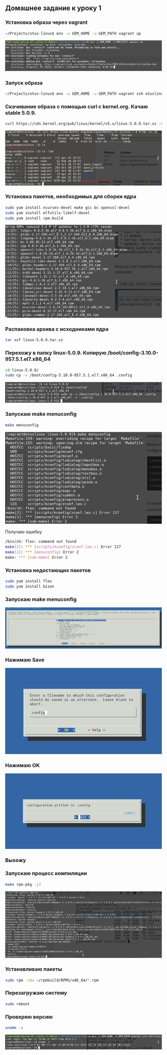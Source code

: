 ##  Домашнее задание к уроку 1

### Установка образа через vagrant
```bash
~/Projects/otus-linux$ env -u GEM_HOME -u GEM_PATH vagrant up
```

![](images/lesson1/Screenshot_20190425_221508.png)

### Запуск образа
```bash
~/Projects/otus-linux$ env -u GEM_HOME -u GEM_PATH vagrant ssh otuslinux
```

### Скачивание образа с помощью curl с kernel.org. Качаю stable 5.0.9.

```bash
curl https://cdn.kernel.org/pub/linux/kernel/v5.x/linux-5.0.9.tar.xz -O
```

![](images/lesson1/Screenshot_20190425_225314.png)

### Установка пакетов, необходимых для сборки ядра

```bash
sudo yum install ncurses-devel make gcc bc openssl-devel
sudo yum install elfutils-libelf-devel
sudo yum install rpm-build
```

![](images/lesson1/Screenshot_20190425_225854.png)

### Распаковка архива с исходниками ядра

```bash
tar xvf linux-5.0.9.tar.xz
```

### Перехожу в папку linux-5.0.9. Копирую /boot/config-3.10.0-957.5.1.el7.x86_64

```bash
cd linux-5.0.9/
sudo cp -v /boot/config-3.10.0-957.5.1.el7.x86_64 .config
```

![](images/lesson1/Screenshot_20190425_233123.png)

### Запускаю make menuconfig

```bash
make menuconfig
```

![](images/lesson1/Screenshot_20190425_234204.png)

Получаю ошибку

```bash
/bin/sh: flex: command not found
make[2]: *** [scripts/kconfig/zconf.lex.c] Error 127
make[1]: *** [menuconfig] Error 2
make: *** [sub-make] Error 2
```

### Установка недостающих пакетов

```bash
sudo yum install flex
sudo yum install bison
```

### Запускаю make menuconfig

![](images/lesson1/Screenshot_20190425_235024.png)

### Нажимаю Save

![](images/lesson1/Screenshot_20190425_235155.png)

### Нажимаю OK

![](images/lesson1/Screenshot_20190425_235330.png)

### Выхожу

### Запускаю процесс компиляции

```bash
make rpm-pkg -j3
```

![](images/lesson1/Screenshot_20190426_171925.png)

### Устанавливаю пакеты

```bash
sudo rpm -iUv ~/rpmbuild/RPMS/x86_64/*.rpm
```

### Перезагружаю систему

```bash
sudo reboot
```

### Проверяю версию

```bash
uname -a
```

![](images/lesson1/Screenshot_20190426_173201.png)

